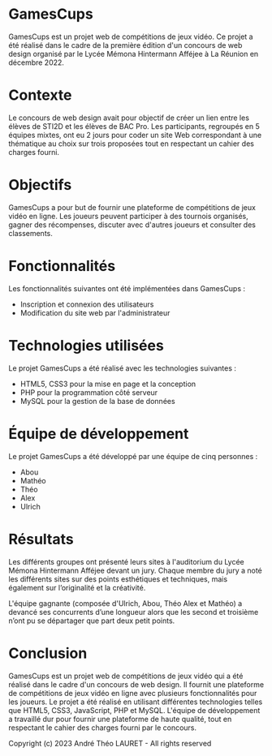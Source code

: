 # GamesCups

GamesCups est un projet web de compétitions de jeux vidéo. Ce projet a été réalisé dans le cadre de la première édition d'un concours de web design organisé par le Lycée Mémona Hintermann Afféjee à La Réunion en décembre 2022.

# Contexte

Le concours de web design avait pour objectif de créer un lien entre les élèves de STI2D et les élèves de BAC Pro. Les participants, regroupés en 5 équipes mixtes, ont eu 2 jours pour coder un site Web correspondant à une thématique au choix sur trois proposées tout en respectant un cahier des charges fourni.

# Objectifs

GamesCups a pour but de fournir une plateforme de compétitions de jeux vidéo en ligne. Les joueurs peuvent participer à des tournois organisés, gagner des récompenses, discuter avec d'autres joueurs et consulter des classements.

# Fonctionnalités

Les fonctionnalités suivantes ont été implémentées dans GamesCups :

- Inscription et connexion des utilisateurs
- Modification du site web par l'administrateur

# Technologies utilisées

Le projet GamesCups a été réalisé avec les technologies suivantes :

- HTML5, CSS3 pour la mise en page et la conception
- PHP pour la programmation côté serveur
- MySQL pour la gestion de la base de données

# Équipe de développement

Le projet GamesCups a été développé par une équipe de cinq personnes :

- Abou
- Mathéo
- Théo 
- Alex
- Ulrich

# Résultats

Les différents groupes ont présenté leurs sites à l'auditorium du Lycée Mémona Hintermann Afféjee devant un jury. Chaque membre du jury a noté les différents sites sur des points esthétiques et techniques, mais également sur l’originalité et la créativité.

L'équipe gagnante (composée d'Ulrich, Abou, Théo Alex et Mathéo) a devancé ses concurrents d’une longueur alors que les second et troisième n’ont pu se départager que part deux petit points.

# Conclusion
GamesCups est un projet web de compétitions de jeux vidéo qui a été réalisé dans le cadre d'un concours de web design. Il fournit une plateforme de compétitions de jeux vidéo en ligne avec plusieurs fonctionnalités pour les joueurs. Le projet a été réalisé en utilisant différentes technologies telles que HTML5, CSS3, JavaScript, PHP et MySQL. L'équipe de développement a travaillé dur pour fournir une plateforme de haute qualité, tout en respectant le cahier des charges fourni par le concours.

Copyright (c) 2023 André Théo LAURET - All rights reserved